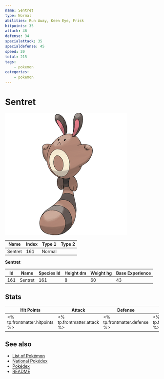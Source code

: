 ```yaml
---
name: Sentret
type: Normal
abilities: Run Away, Keen Eye, Frisk
hitpoints: 35
attack: 46
defense: 34
specialattack: 35
specialdefense: 45
speed: 20
total: 215
tags:
    - pokemon
categories:
    - pokemon
---
```


# Sentret


![Sentret](images/161.png)

| **Name** | **Index** | **Type 1** | **Type 2** |
|----|----|----|----|
| Sentret | 161 | Normal  |  |

**Sentret** 




| **Id** | **Name** | **Species Id** | **Height dm** | **Weight hg** | **Base Experience** |
|--------|----------|----------------|------------|------------|---------------------|
| 161 | Sentret | 161 | 8 | 60 | 43 |



## Stats

| **Hit Points** | **Attack** | **Defense** | **Special Attack** | **Special Defense** | **Speed** | **Total** |
|----------------|------------|-------------|--------------------|---------------------|-----------|-----------|
| <% tp.frontmatter.hitpoints %> | <% tp.frontmatter.attack %> | <% tp.frontmatter.defense %> | <% tp.frontmatter.specialattack %> | <% tp.frontmatter.specialdefense %> | <% tp.frontmatter.speed %> | <% tp.frontmatter.total %> |

## See also

- [List of Pokémon](../pokemon.md)
- [National Pokédex](../national_pokedex.md)
- [Pokédex](../pokedex.md)
- [README](../README.md)
